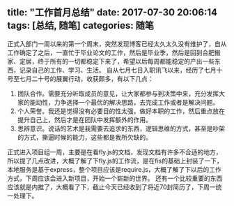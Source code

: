 title: "工作首月总结"
date: 2017-07-30 20:06:14
tags: [总结, 随笔]
categories: 随笔
---
正式入部门一周以来的第一个周末，突然发现博客已经太久太久没有维护了，自从工作确定了之后，一直忙于毕业论文的工作，然后是毕业季，然后是回到合肥搬家、定居，终于所有的一切都稳定下来了，希望以后每周都能稳定的产出一些东西，记录自己的工作、学习、生活。
自从七月七日入职讯飞以来，经历了七月十号至七月二十号的展翼行动，收获颇多，有以下几点：
1. 团队合作。需要充分听取成员的意见，让大家都参与到决策中来，充分发挥大家的能动性，力争选择一个最优的解决思路，去完成工作或者是解决问题。
2. 个人荣誉。我还是觉得没有必要目的性太强，做好本职的工作，然后重点放在提升自己上，然后才是在团队中发挥额外的作用。
3. 思辨意识。说话的艺术是我需要去追求的东西，逻辑思维的方式，甚至是吵架的方式，撕逼时候的能力，这些都是我所欠缺的。

正式进入项目组一周，主要是在看fly.js的文档，发现文档有许多不合适的地方，所以提了几点改进，大概了解了下fly.js的工作流，是在fis的基础上封装了一下，本地服务是基于express，整个项目应该是require.js，大概了解了下以后的工作方式，下周应该会进入新项目，开始一个崭新的世界。
还有一个比较重要的东西应该就是内推了，大概看了下，截止今天已经收到了将近70封简历了，下周一统一处理下。